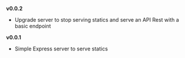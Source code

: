 **v0.0.2**
* Upgrade server to stop serving statics and serve an API Rest with a basic endpoint

**v0.0.1**
* Simple Express server to serve statics

